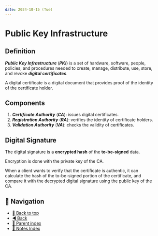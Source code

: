 ```yaml
---
date: 2024-10-15 (Tue)
---
```


# Public Key Infrastructure

## Definition

**_Public Key Infrastructure_** (**_PKI_**) is a set of hardware, software,
people, policies, and procedures needed to create, manage, distribute, use,
store, and revoke **_digital certificates_**.

A digital certificate is a digital document that provides proof of the identity
of the certificate holder.

## Components

1. **_Certificate Authority_** (**_CA_**): issues digital certificates.
2. **_Registration Authority_** (**_RA_**): verifies the identity of certificate
   holders.
3. **_Validation Authority_** (**_VA_**): checks the validity of certificates.

## Digital Signature

The digital signature is a **encrypted hash** of the **to-be-signed** data.

Encryption is done with the private key of the CA.

When a client wants to verify that the certificate is authentic, it can
calculate the hash of the to-be-signed portion of the certificate, and compare
it with the decrypted digital signature using the public key of the CA.

## 🧭 Navigation

- [🔼 Back to top](#public-key-infrastructure)
- [◀️ Back](../security.md)
- [🔖 Parent index](../../../index.md)
- [📑 Notes Index](../../../index.md)

